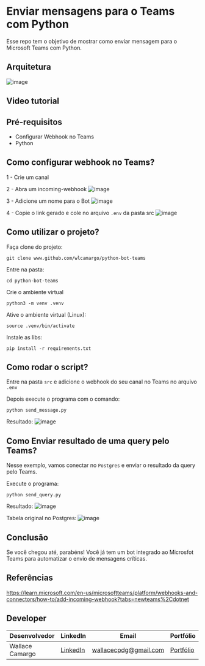 # Enviar mensagens para o Teams com Python
Esse repo tem o objetivo de mostrar como enviar mensagem para o Microsoft Teams com Python. 

## Arquitetura
![image](assets/architecture.png)

## Video tutorial


## Pré-requisitos
- Configurar Webhook no Teams
- Python

## Como configurar webhook no Teams?
1 - Crie um canal

2 - Abra um incoming-webhook
![image](assets/webhook.png)

3 - Adicione um nome para o Bot
![image](assets/name.png)

4 - Copie o link gerado e cole no arquivo ```.env``` da pasta src
![image](assets/link.png)

## Como utilizar o projeto?
Faça clone do projeto:
```
git clone www.github.com/wlcamargo/python-bot-teams
```
Entre na pasta:
```
cd python-bot-teams
```
Crie o ambiente virtual
```
python3 -m venv .venv
```
Ative o ambiente virtual (Linux): 
```
source .venv/bin/activate
```
Instale as libs:
```
pip install -r requirements.txt
```

## Como rodar o script?
Entre na pasta ```src``` e adicione o webhook do seu canal no Teams no arquivo ```.env```

Depois execute o programa com o comando:
```
python send_message.py
```

Resultado:
![image](assets/message.png)

## Como Enviar resultado de uma query pelo Teams?

Nesse exemplo, vamos conectar no ```Postgres``` e enviar o resultado da query pelo Teams. 

Execute o programa:
```
python send_query.py
```

Resultado:
![image](assets/query.png)

Tabela original no Postgres:
![image](assets/table.png)

## Conclusão
Se você chegou até, parabéns! Você já tem um bot integrado ao Microsfot Teams para automatizar o envio de mensagens críticas. 

## Referências

https://learn.microsoft.com/en-us/microsoftteams/platform/webhooks-and-connectors/how-to/add-incoming-webhook?tabs=newteams%2Cdotnet

## Developer
| Desenvolvedor      | LinkedIn                                   | Email                        | Portfólio                              |
|--------------------|--------------------------------------------|------------------------------|----------------------------------------|
| Wallace Camargo    | [LinkedIn](https://www.linkedin.com/in/wallace-camargo-35b615171/) | wallacecpdg@gmail.com        | [Portfólio](https://wlcamargo.github.io/)   |

